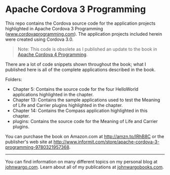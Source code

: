 # Apache Cordova 3 Programming

This repo contains the Cordova source code for the application projects highlighted in Apache Cordova 3 Programming (www.cordovaprogramming.com). The application projects included herein were created using Cordova 3.0.

> Note: This code is obsolete as I published an update to the book in [Apache Cordova 4 Programming](https://github.com/johnwargo/ac4p).

There are a lot of code snippets shown throughout the book; what I published here is all of the complete applications described in the book.

Folders:

* Chapter 5: Contains the source code for the four HelloWorld applications highlighted in the chapter.
* Chapter 13: Contains the sample applications used to test the Meaning of Life and Carrier plugins highlighted in the chapter.
* Chapter 14: Contains the Compass application highlighted in this chapter.
* plugins: Contains the source code for the Meaning of Life and Carrier plugins.

You can purchase the book on Amazon.com at http://amzn.to/IRhB8C or the publisher's web site at http://www.informit.com/store/apache-cordova-3-programming-9780321957368. 

---

You can find information on many different topics on my personal blog at [johnwargo.com](https://www.johnwargo.com). Learn about all of my publications at [johnwargobooks.com](https://johnwargobooks.com).
